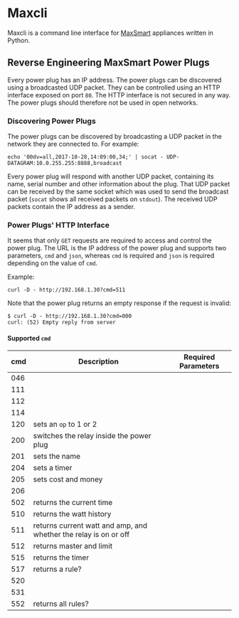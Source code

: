 # Maxcli

Maxcli is a command line interface for [MaxSmart](https://www.maxsmart.ch) appliances written in Python.

## Reverse Engineering MaxSmart Power Plugs

Every power plug has an IP address. The power plugs can be discovered using a broadcasted UDP packet. They can be controlled using an HTTP interface exposed on port `80`. The HTTP interface is not secured in any way. The power plugs should therefore not be used in open networks.

### Discovering Power Plugs

The power plugs can be discovered by broadcasting a UDP packet in the network they are connected to. For example:

    echo '00dv=all,2017-10-28,14:09:00,34;' | socat - UDP-DATAGRAM:10.0.255.255:8888,broadcast

Every power plug will respond with another UDP packet, containing its name, serial number and other information about the plug. That UDP packet can be received by the same socket which was used to send the broadcast packet (`socat` shows all received packets on `stdout`). The received UDP packets contain the IP address as a sender.

### Power Plugs' HTTP Interface

It seems that only `GET` requests are required to access and control the power plug. The URL is the IP address of the power plug and supports two parameters, `cmd` and `json`, whereas `cmd` is required and `json` is required depending on the value of `cmd`.

Example:

    curl -D - http://192.168.1.30?cmd=511

Note that the power plug returns an empty response if the request is invalid:

    $ curl -D - http://192.168.1.30?cmd=000
    curl: (52) Empty reply from server

#### Supported `cmd`

| cmd | Description | Required Parameters |
|-----|-------------|---------------------|
| 046 | | |
| 111 | | |
| 112 | | |
| 114 | | |
| 120 | sets an `op` to 1 or 2 | |
| 200 | switches the relay inside the power plug | |
| 201 | sets the name | |
| 204 | sets a timer | |
| 205 | sets cost and money | |
| 206 | | |
| 502 | returns the current time | |
| 510 | returns the watt history | |
| 511 | returns current watt and amp, and whether the relay is on or off | |
| 512 | returns master and limit | |
| 515 | returns the timer | |
| 517 | returns a rule? | |
| 520 | | |
| 531 | | |
| 552 | returns all rules? | |
